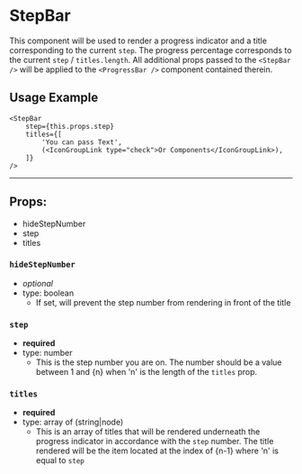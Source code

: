 # StepBar

This component will be used to render a progress indicator and a title corresponding to the current `step`. The progress percentage corresponds to the current `step` / `titles.length`. All additional props passed to the `<StepBar />` will be applied to the `<ProgressBar />` component contained therein.

## Usage Example

```JSX
<StepBar
    step={this.props.step}
    titles={[
    	'You can pass Text',
    	(<IconGroupLink type="check">Or Components</IconGroupLink>),
    ]}
/>
```

---

## Props:

* hideStepNumber
* step
* titles

### `hideStepNumber`
* *optional*
* type: boolean
    * If set, will prevent the step number from rendering in front of the title

### `step`
* **required**
* type: number
    * This is the step number you are on. The number should be a value between 1 and {n} when 'n' is the length of the `titles` prop.

### `titles`
* **required**
* type: array of (string|node)
    * This is an array of titles that will be rendered underneath the progress indicator in accordance with the `step` number. The title rendered will be the item located at the index of {n-1} where 'n' is equal to `step`
